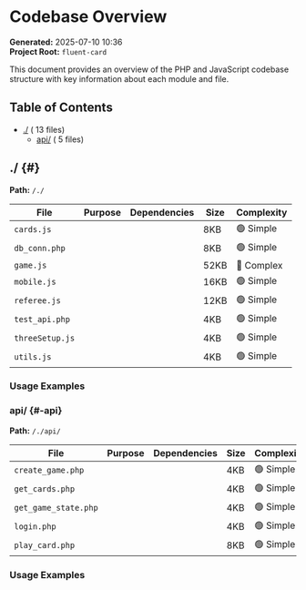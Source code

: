 # Codebase Overview

**Generated:** 2025-07-10 10:36  
**Project Root:** `fluent-card`  

This document provides an overview of the PHP and JavaScript codebase structure with key information about each module and file.

## Table of Contents

- [./](#) (      13 files)
  - [api/](#-api) (       5 files)

## ./ {#}

**Path:** `/./`

| File | Purpose | Dependencies | Size | Complexity |
|------|---------|--------------|------|------------|
| `cards.js` |  |  | 8KB | 🟢 Simple |
| `db_conn.php` |  |  | 8KB | 🟢 Simple |
| `game.js` |  |  | 52KB | 🔴 Complex |
| `mobile.js` |  |  | 16KB | 🟢 Simple |
| `referee.js` |  |  | 12KB | 🟢 Simple |
| `test_api.php` |  |  | 4KB | 🟢 Simple |
| `threeSetup.js` |  |  | 4KB | 🟢 Simple |
| `utils.js` |  |  | 4KB | 🟢 Simple |

### Usage Examples


### api/ {#-api}

**Path:** `/./api/`

| File | Purpose | Dependencies | Size | Complexity |
|------|---------|--------------|------|------------|
| `create_game.php` |  |  | 4KB | 🟢 Simple |
| `get_cards.php` |  |  | 4KB | 🟢 Simple |
| `get_game_state.php` |  |  | 4KB | 🟢 Simple |
| `login.php` |  |  | 4KB | 🟢 Simple |
| `play_card.php` |  |  | 8KB | 🟢 Simple |

### Usage Examples


